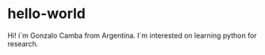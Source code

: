 # hello-world

Hi! i´m Gonzalo Camba from Argentina. I´m interested on learning python for research.
